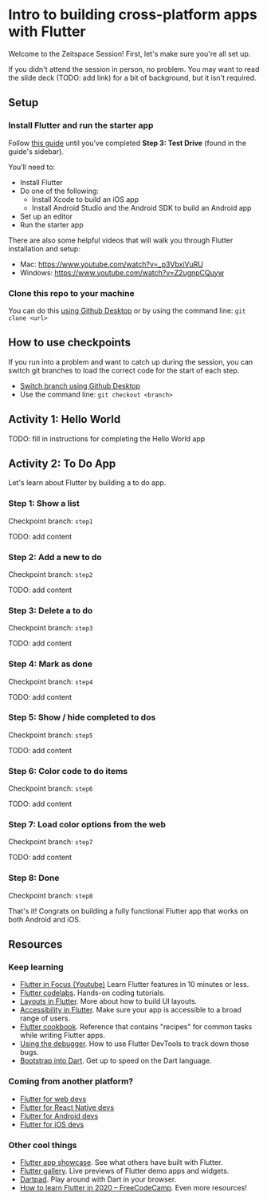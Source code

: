 # Intro to building cross-platform apps with Flutter
Welcome to the Zeitspace Session! First, let's make sure you're all set up.

If you didn't attend the session in person, no problem. You may want to read the slide deck (TODO: add link) for a bit of background, but it isn't required.

## Setup

### Install Flutter and run the starter app
Follow [this guide](https://flutter.dev/docs/get-started/install) until you’ve completed **Step 3: Test Drive** (found in the guide's sidebar). 

You’ll need to:

* Install Flutter
* Do one of the following:
  * Install Xcode to build an iOS app
  * Install Android Studio and the Android SDK to build an Android app
* Set up an editor
* Run the starter app

There are also some helpful videos that will walk you through Flutter installation and setup:
* Mac: https://www.youtube.com/watch?v=_p3VbxiVuRU
* Windows: https://www.youtube.com/watch?v=Z2ugnpCQuyw

### Clone this repo to your machine

You can do this [using Github Desktop](https://help.github.com/en/desktop/contributing-to-projects/cloning-a-repository-from-github-to-github-desktop) or by using the command line: `git clone <url>`

## How to use checkpoints

If you run into a problem and want to catch up during the session, you can switch git branches to load the correct code for the start of each step.
* [Switch branch using Github Desktop](https://help.github.com/en/desktop/contributing-to-projects/switching-between-branches)
* Use the command line: `git checkout <branch>`

## Activity 1: Hello World

TODO: fill in instructions for completing the Hello World app

## Activity 2: To Do App

Let's learn about Flutter by building a to do app.

### Step 1: Show a list

Checkpoint branch: `step1`

TODO: add content

### Step 2: Add a new to do

Checkpoint branch: `step2`

TODO: add content

### Step 3: Delete a to do

Checkpoint branch: `step3`

TODO: add content

### Step 4: Mark as done

Checkpoint branch: `step4`

TODO: add content

### Step 5: Show / hide completed to dos

Checkpoint branch: `step5`

TODO: add content

### Step 6: Color code to do items

Checkpoint branch: `step6`

TODO: add content

### Step 7: Load color options from the web

Checkpoint branch: `step7`

TODO: add content

### Step 8: Done

Checkpoint branch: `step8`

That's it! Congrats on building a fully functional Flutter app that works on both Android and iOS.

## Resources

### Keep learning
* [Flutter in Focus (Youtube)](https://www.youtube.com/playlist?list=PLjxrf2q8roU2HdJQDjJzOeO6J3FoFLWr2) Learn Flutter features in 10 minutes or less.
* [Flutter codelabs](https://flutter.dev/docs/codelabs). Hands-on coding tutorials.
* [Layouts in Flutter](https://flutter.dev/docs/development/ui/layout). More about how to build UI layouts.
* [Accessibility in Flutter](https://flutter.dev/docs/development/accessibility-and-localization/accessibility). Make sure your app is accessible to a broad range of users.
* [Flutter cookbook](https://flutter.dev/docs/cookbook). Reference that contains "recipes" for common tasks while writing Flutter apps.
* [Using the debugger](https://flutter.dev/docs/development/tools/devtools/debugger). How to use Flutter DevTools to track down those bugs.
* [Bootstrap into Dart](https://flutter.dev/docs/resources/bootstrap-into-dart). Get up to speed on the Dart language.

### Coming from another platform?
* [Flutter for web devs](https://flutter.dev/docs/get-started/flutter-for/web-devs)
* [Flutter for React Native devs](https://flutter.dev/docs/get-started/flutter-for/react-native-devs)
* [Flutter for Android devs](https://flutter.dev/docs/get-started/flutter-for/android-devs)
* [Flutter for iOS devs](https://flutter.dev/docs/get-started/flutter-for/ios-devs)

### Other cool things
* [Flutter app showcase](https://flutter.dev/showcase). See what others have built with Flutter.
* [Flutter gallery](https://gallery.flutter.dev/#/). Live previews of Flutter demo apps and widgets.
* [Dartpad](https://dartpad.dev/). Play around with Dart in your browser.
* [How to learn Flutter in 2020 – FreeCodeCamp](https://www.freecodecamp.org/news/how-to-learn-flutter-in-2020/). Even more resources!

